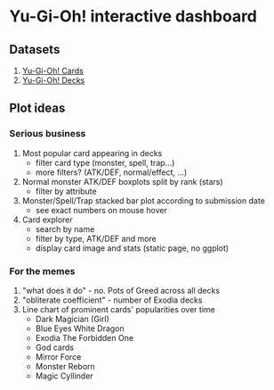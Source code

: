 # Yu-Gi-Oh! interactive dashboard

## Datasets

1. [Yu-Gi-Oh! Cards](https://www.kaggle.com/datasets/ioexception/yugioh-cards)
2. [Yu-Gi-Oh! Decks](https://www.kaggle.com/datasets/ioexception/yugioh-decks)

## Plot ideas

### Serious business

1. Most popular card appearing in decks
	- filter card type (monster, spell, trap...)
	- more filters? (ATK/DEF, normal/effect, ...)
2. Normal monster ATK/DEF boxplots split by rank (stars)
	- filter by attribute
3. Monster/Spell/Trap stacked bar plot according to submission date
	- see exact numbers on mouse hover
4. Card explorer
	- search by name
	- filter by type, ATK/DEF and more
	- display card image and stats (static page, no ggplot)

### For the memes

1. "what does it do" - no. Pots of Greed across all decks
2. "obliterate coefficient" - number of Exodia decks
3. Line chart of prominent cards' popularities over time
	- Dark Magician (Girl)
	- Blue Eyes White Dragon
	- Exodia The Forbidden One
	- God cards
	- Mirror Force
	- Monster Reborn
	- Magic Cyllinder
